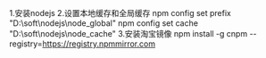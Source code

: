 1.安装nodejs
2.设置本地缓存和全局缓存
npm config set prefix "D:\soft\nodejs\node_global"
npm config set cache "D:\soft\nodejs\node_cache"
3.安装淘宝镜像
npm install -g cnpm --registry=https://registry.npmmirror.com

